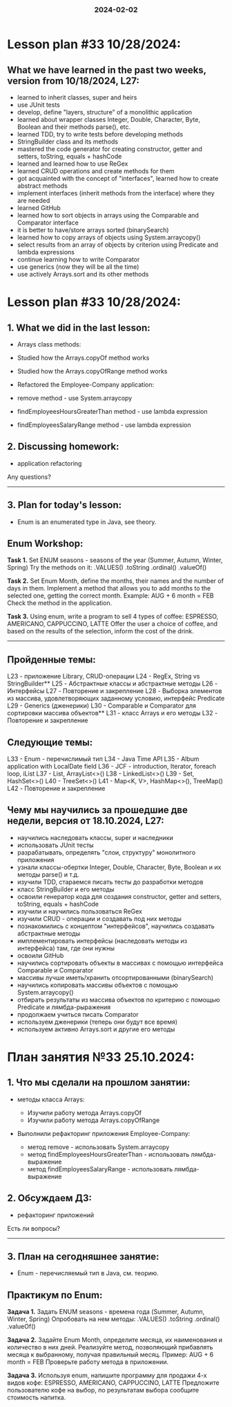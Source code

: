 <h3 style="text-align: center; padding-bottom: 14px">2024-02-02</h3>

# Lesson plan #33 10/28/2024:

## What we have learned in the past two weeks, version from 10/18/2024, L27:
- learned to inherit classes, super and heirs
- use JUnit tests
- develop, define "layers, structure" of a monolithic application
- learned about wrapper classes Integer, Double, Character, Byte, Boolean and their methods parse(), etc.
- learned TDD, try to write tests before developing methods
- StringBuilder class and its methods
- mastered the code generator for creating constructor, getter and setters, toString, equals + hashCode
- learned and learned how to use ReGex
- learned CRUD operations and create methods for them
- got acquainted with the concept of "interfaces", learned how to create abstract methods
- implement interfaces (inherit methods from the interface) where they are needed
- learned GitHub
- learned how to sort objects in arrays using the Comparable and Comparator interface
- it is better to have/store arrays sorted (binarySearch)
- learned how to copy arrays of objects using System.arraycopy()
- select results from an array of objects by criterion using Predicate and lambda expressions
- continue learning how to write Comparator<T>
- use generics (now they will be all the time)
- use actively Arrays.sort and its other methods

# Lesson plan #33 10/28/2024:

## 1. What we did in the last lesson:
* Arrays class methods:
* Studied how the Arrays.copyOf method works
* Studied how the Arrays.copyOfRange method works

* Refactored the Employee-Company application:
* remove method - use System.arraycopy
* findEmployeesHoursGreaterThan method - use lambda expression
* findEmployeesSalaryRange method - use lambda expression

## 2. Discussing homework:
- application refactoring

Any questions?

----------------------------------------------------------------------------

## 3. Plan for today's lesson:

- Enum is an enumerated type in Java, see theory.

## Enum Workshop:
**Task 1.**
Set ENUM seasons - seasons of the year (Summer, Autumn, Winter, Spring)
Try the methods on it:
.VALUES()
.toString
.ordinal()
.valueOf()

**Task 2.**
Set Enum Month, define the months, their names and the number of days in them.
Implement a method that allows you to add months to the selected one, getting the correct month.
Example: AUG + 6 month = FEB
Check the method in the application.

**Task 3.**
Using enum, write a program to sell 4 types of coffee:
ESPRESSO,
AMERICANO,
CAPPUCCINO,
LATTE
Offer the user a choice of coffee, and based on the results of the selection, inform the cost of the drink.

___


## Пройденные темы:

L23 - приложение Library, CRUD-операции
L24 - RegEx, String vs StringBuilder**
L25 - Абстрактные классы и абстрактные методы
L26 - Интерфейсы
L27 - Повторение и закрепление
L28 - Выборка элементов из массива, удовлетворяющих заданному условию, интерфейс Predicate
L29 - Generics (дженерики)
L30 - Comparable<T> и Comparator<T> для сортировки массива объектов**
L31 - класс Arrays и его методы
L32 - Повторение и закрепление

## Следующие темы:
L33 - Enum - перечислимый тип
L34 - Java Time API
L35 - Album application with LocalDate field
L36 - JCF - introduction, Iterator<T>, foreach loop, iList 
L37 - List<T>, ArrayList<>()
L38 - LinkedList<>() 
L39 - Set<T>, HashSet<>()
L40 - TreeSet<>()
L41 - Map<K, V>, HashMap<>(), TreeMap<T>()
L42 - Повторение и закрепление


## Чему мы научились за прошедшие две недели, версия от 18.10.2024, L27:
- научились наследовать классы, super и наследники
- использовать JUnit тесты
- разрабатывать, определять "слои, структуру" монолитного приложения
- узнали классы-обертки Integer, Double, Character, Byte, Boolean и их методы parse() и т.д.
- изучили TDD, стараемся писать тесты до разработки методов
- класс StringBuilder и его методы
- освоили генератор кода для создания constructor, getter and setters, toString, equals + hashCode
- изучили и научились пользоваться ReGex
- изучили CRUD - операции и создавать под них методы
- познакомились с концептом "интерфейсов", научились создавать абстрактные методы
- имплементировать интерфейсы (наследовать методы из интерфейса) там, где они нужны
- освоили GitHub
- научились сортировать объекты в массивах с помощью интерфейса Comparable и Comparator
- массивы лучше иметь/хранить отсортированными (binarySearch)
- научились копировать массивы объектов с помощью System.arraycopy()
- отбирать результаты из массива объектов по критерию с помощью Predicate и лямбда-рыражения
- продолжаем учиться писать Comparator<T>
- используем дженерики (теперь они будут все время)
- используем активно Arrays.sort и другие его методы

# План занятия №33 25.10.2024:

## 1. Что мы сделали на прошлом занятии:
* методы класса Arrays:
  * Изучили работу метода Arrays.copyOf
  * Изучили работу метода Arrays.copyOfRange

* Выполнили рефакторинг приложения Employee-Company:
  * метод remove - использовать System.arraycopy
  * метод findEmployeesHoursGreaterThan - использовать лямбда-выражение
  * метод findEmployeesSalaryRange - использовать лямбда-выражение

## 2. Обсуждаем ДЗ:
- рефакторинг приложений

Есть ли вопросы?

----------------------------------------------------------------------------

## 3. План на сегодняшнее занятие:

- Enum - перечисляемый тип в Java, см. теорию.

## Практикум по Enum:
**Задача 1.**
Задать ENUM seasons - времена года (Summer, Autumn, Winter, Spring)
Опробовать на нем методы:
.VALUES()
.toString
.ordinal()
.valueOf()

**Задача 2.**
Задайте Enum Month, определите месяца, их наименования и количество в них дней.
Реализуйте метод, позволяющий прибавлять месяца к выбранному, получая правильный месяц.
Пример: AUG + 6 month = FEB
Проверьте работу метода в приложении.

**Задача 3.**
Используя enum, напишите программу для продажи 4-х видов кофе:
ESPRESSO,
AMERICANO,
CAPPUCCINO,
LATTE
Предложите пользователю кофе на выбор, по результатам выбора сообщите стоимость напитка.





